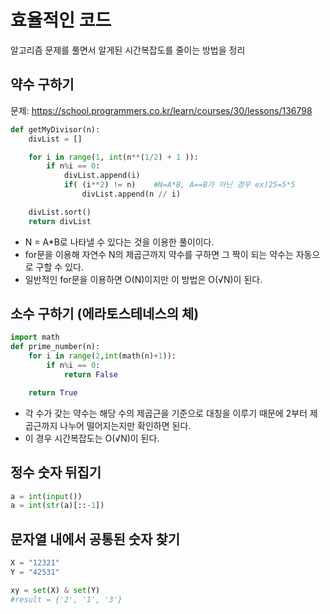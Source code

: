 # 효율적인 코드

알고리즘 문제를 풀면서 알게된 시간복잡도를 줄이는 방법을 정리

## 약수 구하기

문제: https://school.programmers.co.kr/learn/courses/30/lessons/136798

```py
def getMyDivisor(n):
    divList = []

    for i in range(1, int(n**(1/2) + 1 )):
        if n%i == 0:
            divList.append(i)
            if( (i**2) != n)    #N=A*B, A==B가 아닌 경우 ex)25=5*5
                divList.append(n // i)

    divList.sort()
    return divList
```

- N = A\*B로 나타낼 수 있다는 것을 이용한 풀이이다.
- for문을 이용해 자연수 N의 제곱근까지 약수를 구하면 그 짝이 되는 약수는 자동으로 구할 수 있다.
- 일반적인 for문을 이용하면 O(N)이지만 이 방법은 O(√N)이 된다.

## 소수 구하기 (에라토스테네스의 체)

```py
import math
def prime_number(n):
    for i in range(2,int(math(n)+1)):
        if n%i == 0:
            return False

    return True
```

- 각 수가 갖는 약수는 해당 수의 제곱근을 기준으로 대칭을 이루기 때문에 2부터 제곱근까지 나누어 떨어지는지만 확인하면 된다.
- 이 경우 시간복잡도는 O(√N)이 된다.

## 정수 숫자 뒤집기

```py
a = int(input())
a = int(str(a)[::-1])
```

## 문자열 내에서 공통된 숫자 찾기

```py
X = "12321"
Y = "42531"

xy = set(X) & set(Y)
#result = {'2', '1', '3'}
```
